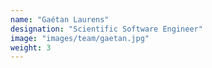 ```yaml
---
name: "Gaétan Laurens"
designation: "Scientific Software Engineer"
image: "images/team/gaetan.jpg"
weight: 3
---
```

